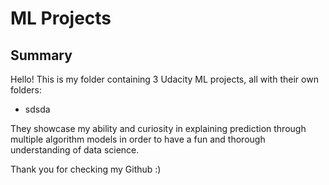 # ML Projects

## Summary

Hello! This is my folder containing 3 Udacity ML projects, all with their own folders:
- sdsda


They showcase my ability and curiosity in explaining prediction through multiple algorithm models in order to have a fun and thorough understanding of data science.

Thank you for checking my Github :)
